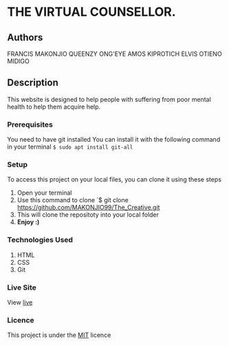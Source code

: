# THE VIRTUAL COUNSELLOR.
## Authors
FRANCIS MAKONJIO
QUEENZY ONG'EYE
AMOS KIPROTICH
ELVIS OTIENO MIDIGO
## Description
This website is designed to help people with suffering from poor mental health to help them acquire help.
### Prerequisites
You need to have git installed
You can install it with the following command in your terminal
`$ sudo apt install git-all`
### Setup
To access this project on your local files, you can clone it using these steps
1. Open your terminal
1. Use this command to clone `$ git clone https://github.com/MAKONJIO99/The_Creative.git
1. This will clone the repositoty into your local folder
1. __Enjoy :)__
### Technologies Used
1. HTML
1. CSS
1. Git
### Live Site
View [live]()
### Licence
This project is under the  [MIT](LICENSE) licence